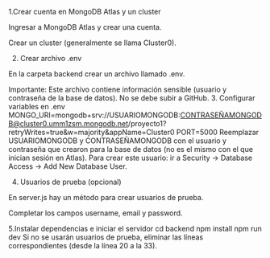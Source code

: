 1.Crear cuenta en MongoDB Atlas y un cluster

Ingresar a MongoDB Atlas
 y crear una cuenta.

Crear un cluster (generalmente se llama Cluster0).

2. Crear archivo .env

En la carpeta backend crear un archivo llamado .env.

Importante: Este archivo contiene información sensible (usuario y contraseña de la base de datos). No se debe subir a GitHub.
3. Configurar variables en .env
MONGO_URI=mongodb+srv://USUARIOMONGODB:CONTRASEÑAMONGODB@cluster0.umm1zsm.mongodb.net/proyecto1?retryWrites=true&w=majority&appName=Cluster0
PORT=5000
Reemplazar USUARIOMONGODB y CONTRASEÑAMONGODB con el usuario y contraseña que crearon para la base de datos (no es el mismo con el que inician sesión en Atlas).
Para crear este usuario: ir a Security → Database Access → Add New Database User.

4. Usuarios de prueba (opcional)

En server.js hay un método para crear usuarios de prueba.

Completar los campos username, email y password.

5.Instalar dependencias e iniciar el servidor
cd backend
npm install
npm run dev
Si no se usarán usuarios de prueba, eliminar las líneas correspondientes (desde la línea 20 a la 33).
